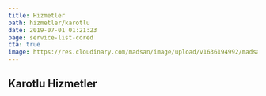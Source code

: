 ```yaml
---
title: Hizmetler
path: hizmetler/karotlu
date: 2019-07-01 01:21:23
page: service-list-cored
cta: true
image: https://res.cloudinary.com/madsan/image/upload/v1636194992/madsan-stock/IMG_3200_nsgux0.jpg
---
```


## Karotlu Hizmetler